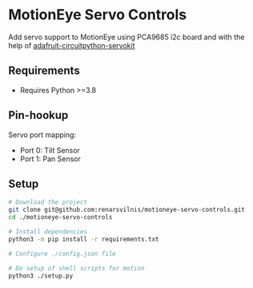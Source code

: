 # MotionEye Servo Controls

Add servo support to MotionEye using PCA9685 i2c board and with the help of [adafruit-circuitpython-servokit](https://github.com/adafruit/Adafruit_CircuitPython_ServoKit)

## Requirements

- Requires Python >=3.8

## Pin-hookup

Servo port mapping:

- Port 0: Tilt Sensor
- Port 1: Pan Sensor

## Setup

```bash
# Download the project
git clone git@github.com:renarsvilnis/motioneye-servo-controls.git
cd ./motioneye-servo-controls

# Install dependencies
python3 -m pip install -r requirements.txt

# Configure ./config.json file

# Do setup of shell scripts for motion
python3 ./setup.py
```

